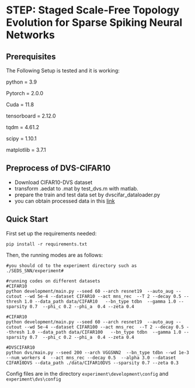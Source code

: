 # STEP: Staged Scale-Free Topology Evolution for Sparse Spiking Neural Networks

## Prerequisites

The Following Setup is tested and it is working:

python = 3.9

Pytorch = 2.0.0

Cuda = 11.8

tensorboard = 2.12.0

tqdm = 4.61.2

scipy = 1.10.1

matplotlib = 3.7.1



## Preprocess of DVS-CIFAR10

- Download CIFAR10-DVS dataset
- transform .aedat to .mat by test_dvs.m with matlab.
- prepare the train and test data set by dvscifar_dataloader.py
- you can obtain processed data in this [link](https://pan.baidu.com/s/1KhQk7z2irBQnr8BSWq7F3w?pwd=SEDS)

## Quick Start

 First set up the requirements needed:

```
pip install -r requirements.txt
```

Then, the running modes are as follows:

```
#you should cd to the experiment directory such as ./SEDS_SNN/experiment#

#running codes on different datasets
#CIFAR10
python development/main.py --seed 60 --arch resnet19  --auto_aug --cutout --wd 5e-4 --dataset CIFAR10 --act mns_rec  --T 2 --decay 0.5 --thresh 1.0 --data_path data/CIFAR10   --bn_type tdbn  --gamma 1.0 --sparsity 0.7  --phi_c 0.2 --phi_a  0.4 --zeta 0.4

#CIFAR10
python development/main.py --seed 60 --arch resnet19  --auto_aug --cutout --wd 5e-4 --dataset CIFAR100 --act mns_rec  --T 2 --decay 0.5 --thresh 1.0 --data_path data/CIFAR100   --bn_type tdbn  --gamma 1.0 --sparsity 0.7  --phi_c 0.2 --phi_a  0.4 --zeta 0.4

#DVSCIFAR10
python dvs/main.py --seed 200 --arch VGGSNN2  --bn_type tdbn --wd 1e-3 --num_workers 4  --act mns_rec --decay 0.5  --alpha 3.0 --dataset CIFAR10DVS --data_path ./data/CIFAR10DVS --sparsity 0.7 --zeta 0.3
```

Config files are in the directory  `experiment\development\config` and `experiment\dvs\config`



